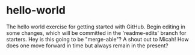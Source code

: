 # hello-world
The hello world exercise for getting started with GitHub.
Begin editing in some changes, which will be committed in the 'readme-edits' branch for starters.
Hey is this going to be "merge-able"?   A shout out to Micah!
How does one move forward in time but always remain in the present?
